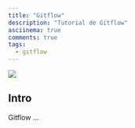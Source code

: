 ```yaml
---
title: "Gitflow"
description: "Tutorial de Gitflow"
asciinema: true
comments: true
tags:
  - gitflow
---
```


![](https://bugfender.com/wp-content/uploads/2019/11/Feature-image.jpg)

## Intro

Gitflow ... 
